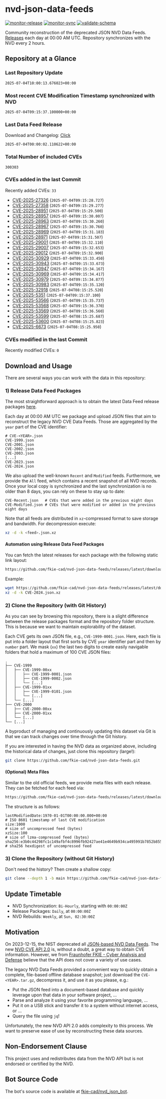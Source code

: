 # nvd-json-data-feeds

[![monitor-release](https://github.com/fkie-cad/nvd-json-data-feeds/actions/workflows/monitor_release.yml/badge.svg)](https://github.com/fkie-cad/nvd-json-data-feeds/actions/workflows/monitor_release.yml)
[![monitor-sync](https://github.com/fkie-cad/nvd-json-data-feeds/actions/workflows/monitor_sync.yml/badge.svg)](https://github.com/fkie-cad/nvd-json-data-feeds/actions/workflows/monitor_sync.yml)
[![validate-schema](https://github.com/fkie-cad/nvd-json-data-feeds/actions/workflows/validate_schema.yml/badge.svg)](https://github.com/fkie-cad/nvd-json-data-feeds/actions/workflows/validate_schema.yml)

Community reconstruction of the deprecated JSON NVD Data Feeds.
[Releases](https://github.com/fkie-cad/nvd-json-data-feeds/releases/latest) each day at 00:00 AM UTC.
Repository synchronizes with the NVD every 2 hours.

## Repository at a Glance

### Last Repository Update

```plain
2025-07-04T10:00:13.676023+00:00
```

### Most recent CVE Modification Timestamp synchronized with NVD

```plain
2025-07-04T09:15:37.100000+00:00
```

### Last Data Feed Release

Download and Changelog: [Click](https://github.com/fkie-cad/nvd-json-data-feeds/releases/latest)

```plain
2025-07-04T00:00:02.110622+00:00
```

### Total Number of included CVEs

```plain
300303
```

### CVEs added in the last Commit

Recently added CVEs: `33`

- [CVE-2025-27326](CVE-2025/CVE-2025-273xx/CVE-2025-27326.json) (`2025-07-04T09:15:28.727`)
- [CVE-2025-27358](CVE-2025/CVE-2025-273xx/CVE-2025-27358.json) (`2025-07-04T09:15:29.277`)
- [CVE-2025-28951](CVE-2025/CVE-2025-289xx/CVE-2025-28951.json) (`2025-07-04T09:15:29.500`)
- [CVE-2025-28957](CVE-2025/CVE-2025-289xx/CVE-2025-28957.json) (`2025-07-04T09:15:30.007`)
- [CVE-2025-28963](CVE-2025/CVE-2025-289xx/CVE-2025-28963.json) (`2025-07-04T09:15:30.260`)
- [CVE-2025-28967](CVE-2025/CVE-2025-289xx/CVE-2025-28967.json) (`2025-07-04T09:15:30.760`)
- [CVE-2025-28969](CVE-2025/CVE-2025-289xx/CVE-2025-28969.json) (`2025-07-04T09:15:31.183`)
- [CVE-2025-28971](CVE-2025/CVE-2025-289xx/CVE-2025-28971.json) (`2025-07-04T09:15:31.507`)
- [CVE-2025-29001](CVE-2025/CVE-2025-290xx/CVE-2025-29001.json) (`2025-07-04T09:15:32.110`)
- [CVE-2025-29007](CVE-2025/CVE-2025-290xx/CVE-2025-29007.json) (`2025-07-04T09:15:32.653`)
- [CVE-2025-29012](CVE-2025/CVE-2025-290xx/CVE-2025-29012.json) (`2025-07-04T09:15:32.900`)
- [CVE-2025-30929](CVE-2025/CVE-2025-309xx/CVE-2025-30929.json) (`2025-07-04T09:15:33.450`)
- [CVE-2025-30943](CVE-2025/CVE-2025-309xx/CVE-2025-30943.json) (`2025-07-04T09:15:33.673`)
- [CVE-2025-30947](CVE-2025/CVE-2025-309xx/CVE-2025-30947.json) (`2025-07-04T09:15:34.167`)
- [CVE-2025-30969](CVE-2025/CVE-2025-309xx/CVE-2025-30969.json) (`2025-07-04T09:15:34.417`)
- [CVE-2025-30979](CVE-2025/CVE-2025-309xx/CVE-2025-30979.json) (`2025-07-04T09:15:34.877`)
- [CVE-2025-30983](CVE-2025/CVE-2025-309xx/CVE-2025-30983.json) (`2025-07-04T09:15:35.120`)
- [CVE-2025-32918](CVE-2025/CVE-2025-329xx/CVE-2025-32918.json) (`2025-07-04T08:15:25.520`)
- [CVE-2025-5351](CVE-2025/CVE-2025-53xx/CVE-2025-5351.json) (`2025-07-04T09:15:37.100`)
- [CVE-2025-53566](CVE-2025/CVE-2025-535xx/CVE-2025-53566.json) (`2025-07-04T09:15:35.737`)
- [CVE-2025-53568](CVE-2025/CVE-2025-535xx/CVE-2025-53568.json) (`2025-07-04T09:15:36.370`)
- [CVE-2025-53569](CVE-2025/CVE-2025-535xx/CVE-2025-53569.json) (`2025-07-04T09:15:36.560`)
- [CVE-2025-53599](CVE-2025/CVE-2025-535xx/CVE-2025-53599.json) (`2025-07-04T08:15:25.687`)
- [CVE-2025-53600](CVE-2025/CVE-2025-536xx/CVE-2025-53600.json) (`2025-07-04T08:15:25.823`)
- [CVE-2025-6673](CVE-2025/CVE-2025-66xx/CVE-2025-6673.json) (`2025-07-04T08:15:25.950`)


### CVEs modified in the last Commit

Recently modified CVEs: `0`



## Download and Usage

There are several ways you can work with the data in this repository:

### 1) Release Data Feed Packages

The most straightforward approach is to obtain the latest Data Feed release packages [here](https://github.com/fkie-cad/nvd-json-data-feeds/releases/latest).

Each day at 00:00 AM UTC we package and upload JSON files that aim to reconstruct the legacy NVD CVE Data Feeds.
Those are aggregated by the `year` part of the CVE identifier:

```
# CVE-<YEAR>.json
CVE-1999.json
CVE-2001.json
CVE-2002.json
CVE-2003.json
[...]
CVE-2023.json
CVE-2024.json
```

We also upload the well-known `Recent` and `Modified` feeds.
Furthermore, we provide the `All` feed, which contains a recent snapshot of all NVD records.
Once your local copy is synchronized and the last synchronization is no older than 8 days, you can rely on these to stay up to date:

```plain
CVE-Recent.json   # CVEs that were added in the previous eight days
CVE-Modified.json # CVEs that were modified or added in the previous eight days
```

Note that all feeds are distributed in `xz`-compressed format to save storage and bandwidth.
For decompression execute:

```sh
xz -d -k <feed>.json.xz
```

#### Automation using Release Data Feed Packages

You can fetch the latest releases for each package with the following static link layout:

```sh
https://github.com/fkie-cad/nvd-json-data-feeds/releases/latest/download/CVE-<YEAR>.json.xz
```

Example:

```sh
wget https://github.com/fkie-cad/nvd-json-data-feeds/releases/latest/download/CVE-2024.json.xz
xz -d -k CVE-2024.json.xz
```

### 2) Clone the Repository (with Git History)

As you can see by browsing this repository, there is a slight difference between the release packages format and the repository folder structure.
This is because we want to maintain explorability of the dataset.

Each CVE gets its own JSON file, e.g., `CVE-1999-0001.json`.
Here, each file is put into a folder layout that first sorts by CVE `year` identifier part and then by `number` part.
We mask (`xx`) the last two digits to create easily navigable folders that hold a maximum of 100 CVE JSON files:

```plain
.
├── CVE-1999
│   ├── CVE-1999-00xx
│   │   ├── CVE-1999-0001.json
│   │   ├── CVE-1999-0002.json
│   │   └── [...]
│   ├── CVE-1999-01xx
│   │   ├── CVE-1999-0101.json
│   │   └── [...]
│   └── [...]
├── CVE-2000
│   ├── CVE-2000-00xx
│   ├── CVE-2000-01xx
│   └── [...]
└── [...]
```

A byproduct of managing and continuously updating this dataset via Git is that we can track changes over time through the Git history.

If you are interested in having the NVD data as organized above, including the historical data of changes, just clone this repository (large!):

```sh
git clone https://github.com/fkie-cad/nvd-json-data-feeds.git
```

#### (Optional) Meta Files

Similar to the old official feeds, we provide meta files with each release. They can be fetched for each feed via:

```sh
https://github.com/fkie-cad/nvd-json-data-feeds/releases/latest/download/CVE-<YEAR>.meta
```

The structure is as follows:

```plain
lastModifiedDate:1970-01-01T00:00:00.000+00:00                          # ISO 8601 timestamp of last CVE modification
size:1000                                                               # size of uncompressed feed (bytes)
xzSize:100                                                              # size of lzma-compressed feed (bytes)
sha256:e3b0c44298fc1c149afbf4c8996fb92427ae41e4649b934ca495991b7852b855 # sha256 hexdigest of uncompressed feed
```

### 3) Clone the Repository (without Git History)

Don't need the history? Then create a shallow copy:

```sh
git clone --depth 1 -b main https://github.com/fkie-cad/nvd-json-data-feeds.git
```


## Update Timetable

* NVD Synchronization: `Bi-Hourly`, starting with `00:00:00Z`
* Release Packages: `Daily`, at `00:00:00Z`
* NVD Rebuilds: `Weekly`, at `Sun, 02:30:00Z`


## Motivation

On 2023-12-15, the NIST deprecated all [JSON-based NVD Data Feeds](https://nvd.nist.gov/vuln/data-feeds#divRetirementBanner-1).
The new [NVD CVE API 2.0](https://nvd.nist.gov/developers/vulnerabilities) is, without a doubt, a great way to obtain CVE information.
However, we from [Fraunhofer FKIE - Cyber Analysis and Defense](https://www.fkie.fraunhofer.de/en/departments/cad.html) believe that the API does not cover a variety of use cases.

The legacy NVD Data Feeds provided a convenient way to quickly obtain a complete, file-based offline database snapshot; just download the `CVE-<YEAR>.tar.gz`, decompress it, and use it as you please, e.g.:

- Put the JSON feed into a document-based database and quickly leverage upon that data in your software project, ...
- Parse and analyze it using your favorite programming language, ...
- Put it on a USB stick and transfer it to a system without internet access, or ...
- Query the file using `jq`!

Unfortunately, the new NVD API 2.0 adds complexity to this process.
We want to preserve ease of use by reconstructing these data sources.

## Non-Endorsement Clause

This project uses and redistributes data from the NVD API but is not endorsed or certified by the NVD.

## Bot Source Code

The bot's source code is available at [fkie-cad/nvd\_json\_bot](https://github.com/fkie-cad/nvd_json_bot).